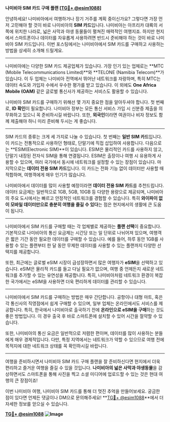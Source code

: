 **나미비아 SIM 카드 구매 플랜 [[TG💪+ @esim1088](https://t.me/s/esim1088)]**

안녕하세요! 나미비아에서 여행하거나 장기 거주를 계획 중이신가요? 그렇다면 가장 먼저 고민해야 할 것이 바로 나미비아의 **SIM 카드**입니다. 나미비아는 아프리카 대륙의 서쪽에 위치한 나라로, 넓은 사막과 야생 동물들이 펼쳐진 매력적인 여행지죠. 하지만 현지에서 스마트폰이나 데이터를 자유롭게 사용하려면 반드시 준비해야 하는 것이 바로 나미비아 SIM 카드입니다. 이번 포스팅에서는 나미비아에서 SIM 카드를 구매하고 사용하는 방법을 상세히 소개해 드릴게요.

---

나미비아에는 다양한 SIM 카드 제공업체가 있습니다. 가장 인기 있는 업체로는 **MTC (Mobile Telecommunications Limited)**와 **TELONE (Namibia Telecom)**가 있습니다. 이 두 업체는 나미비아 전역에서 뛰어난 네트워크를 자랑하며, 특히 MTC는 데이터 속도와 가입자 수에서 우수한 평가를 받고 있습니다. 이 외에도 **One Africa Mobile (OAM)** 같은 글로벌 통신사가 제공하는 서비스도 활용할 수 있습니다.

나미비아 SIM 카드를 구매하기 위해선 몇 가지 중요한 점을 알아두셔야 합니다. 첫 번째로, **ID 확인**이 필요합니다. 나미비아 정부는 모든 통신 서비스 가입 시 신분증 제출을 의무화하고 있으니 꼭 준비하시길 바랍니다. 또한, **외국인**이라면 여권이나 비자 정보도 함께 제출해야 하니 미리 준비해 두시는 게 좋습니다.

---

SIM 카드의 종류는 크게 세 가지로 나눌 수 있습니다. 첫 번째는 **일반 SIM 카드**입니다. 이 카드는 전통적으로 사용하던 형태로, 단말기에 직접 삽입하여 사용합니다. 다음으로는 **ESIM(Electronic SIM)**이 있습니다. ESIM은 물리적인 카드를 사용하지 않고, 단말기 내장된 전자식 SIM을 통해 연결됩니다. ESIM은 출장이나 여행 시 유용하게 사용할 수 있으며, 여러 국가에서 동시에 네트워크를 설정할 수 있는 장점이 있습니다. 마지막으로는 **데이터 전용 SIM 카드**입니다. 이 카드는 전화 기능 없이 데이터만 사용할 때 적합하며, 여행객에게 매우 인기가 많습니다.

나미비아에서 데이터를 많이 사용할 예정이라면 **데이터 전용 SIM 카드**를 추천드립니다. 데이터 요금제는 일반적으로 1GB, 5GB, 10GB 등 다양한 용량으로 제공되며, 나미비아의 주요 도시에서는 빠르고 안정적인 네트워크를 경험할 수 있습니다. 특히 **와이파이 없이 모바일 데이터만으로 충분히 여행을 즐길 수 있다**는 점은 현지에서의 생활에 큰 도움이 됩니다.

---

나미비아에서 SIM 카드를 구매할 때는 각 업체별로 제공하는 **플랜 선택**이 중요합니다. 기본적으로 나미비아의 통신 요금제는 시간당 또는 일 단위로 나뉘어져 있으며, 여행객은 짧은 기간 동안 필요한 데이터를 구매할 수 있습니다. 예를 들어, 하루 동안 1GB를 사용할 수 있는 플랜부터 한 달 동안 무제한 데이터를 사용할 수 있는 플랜까지 다양한 선택지를 제공합니다.

또한, 최근에는 글로벌 eSIM 시장이 급성장하면서 많은 여행자가 **eSIM**을 선택하고 있습니다. eSIM은 물리적 카드를 들고 다닐 필요가 없으며, 여행 중 언제든지 새로운 네트워크를 추가할 수 있는 유연성을 제공합니다. 특히, 나미비아처럼 네트워크 환경이 복잡한 국가에서는 eSIM을 사용하면 더욱 편리하게 데이터를 관리할 수 있습니다.

---

나미비아에서 SIM 카드를 구매하는 방법은 매우 간단합니다. 공항이나 대형 마트, 혹은 각 통신사의 직영점에서 쉽게 구매할 수 있으며, 일부 업체는 온라인에서도 서비스를 제공합니다. 특히, 한국에서 나미비아로 출국하기 전에 **온라인으로 eSIM을 구매**하는 것도 좋은 방법입니다. 이 경우 출국 후 바로 스마트폰에 설치할 수 있어 시간을 절약할 수 있습니다.

또한, 나미비아의 통신 요금은 일반적으로 저렴한 편이며, 데이터를 많이 사용하는 분들에게 매우 경제적입니다. 다만, 특정 지역에서는 네트워크가 약할 수 있으므로 여행 전에 목적지에 대한 네트워크 상태를 꼭 확인하시길 바랍니다.

---

여행을 준비하시면서 나미비아 SIM 카드 구매 플랜을 잘 준비하신다면 현지에서 더욱 편리하고 즐거운 여행을 즐길 수 있을 것입니다. **나미비아의 넓은 사막과 야생동물**을 감상하면서도 스마트폰을 통해 사진을 찍고 소셜 미디어에 업로드할 수 있는 것은 현대 여행의 큰 장점이죠!

이번 나미비아 여행, 나미비아 SIM 카드를 통해 더 멋진 추억을 만들어보세요. 궁금한 점이 있다면 언제든 댓글이나 DM으로 문의해주세요! **[TG💪+ @esim1088](https://t.me/s/esim1088)**에서 더 자세한 정보를 얻으실 수 있습니다.

**[TG💪+ @esim1088](https://t.me/s/esim1088) ![Image](https://i.postimg.cc/Y0z9fWf4/image.png)**
